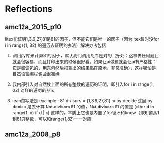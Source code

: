 # Reflections

## amc12a_2015_p10

litex能证明1,3,9,27,81是81的因子，但不能它们是唯一的因子（因为litex暂时没for i in range(1, 82) 的遍历去证明的办法）解决办法包括

1. 调用py库来计算81的因子，默认我们调用的库是对的（好处：这样做任何题目就会很容易，而且打印出来的时候很好看，如果让ai做题就会让ai有严格性：它是碉调包的，用完包然后把输出的结果贴在原地，非常准确），这样哪怕是自然语言编程也会很准确

2. 我内部引入对自然数上面的所有整数的遍历的证明，即引入for i in range(1, 82) 这样的遍历的办法

3. lean的写法是 example : 81.divisors = [1,3,9,27,81] := by decide 这里 by decide 是去计算 Nat.divisors 81 的值，Nat.divisors 81 的值是 [d for d in range(1..n) if d | n] 这样的。本质上它也是内置了for循环和know（即知道从1到81的整数，可以和range(1,82)一一对应

## amc12a_2008_p8